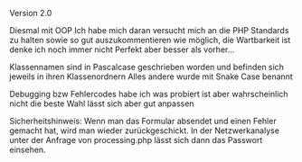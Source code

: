 Version 2.0 

Diesmal mit OOP
Ich habe mich daran versucht mich an die PHP Standards zu halten
sowie so gut auszukommentieren wie möglich,
die Wartbarkeit ist denke ich noch immer nicht Perfekt aber besser als vorher...

Klassennamen sind in Pascalcase geschrieben worden und befinden sich jeweils in ihren Klassenordnern
Alles andere wurde mit Snake Case benannt

Debugging bzw Fehlercodes habe ich was probiert ist aber wahrscheinlich nicht die beste Wahl lässt sich aber gut anpassen

Sicherheitshinweis: Wenn man das Formular absendet und einen Fehler gemacht hat, wird man wieder zurückgeschickt.
                    In der Netzwerkanalyse unter der Anfrage von processing.php lässt sich dann das Passwort einsehen.